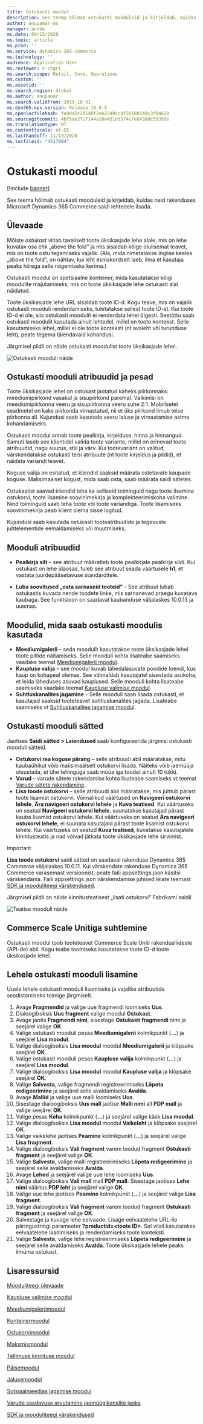 ```yaml
---
title: Ostukasti moodul
description: See teema hõlmab ostukasti mooduleid ja kirjeldab, kuidas neid rakenduses Microsoft Dynamics 365 Commerce saidi lehtedele lisada.
author: anupamar-ms
manager: annbe
ms.date: 09/15/2020
ms.topic: article
ms.prod: ''
ms.service: dynamics-365-commerce
ms.technology: ''
audience: Application User
ms.reviewer: v-chgri
ms.search.scope: Retail, Core, Operations
ms.custom: ''
ms.assetid: ''
ms.search.region: Global
ms.author: anupamar
ms.search.validFrom: 2019-10-31
ms.dyn365.ops.version: Release 10.0.5
ms.openlocfilehash: fa9d42c20540f2ee2240cc4f2b180140c3f9a628
ms.sourcegitcommit: 4bf5ae2f2f144a28e431ed574c7e8438dc5935de
ms.translationtype: HT
ms.contentlocale: et-EE
ms.lasthandoff: 11/13/2020
ms.locfileid: "4517084"
---
```

# <a name="buy-box-module"></a>Ostukasti moodul

[!include [banner](includes/banner.md)]

See teema hõlmab ostukasti mooduleid ja kirjeldab, kuidas neid rakenduses Microsoft Dynamics 365 Commerce saidi lehtedele lisada.

## <a name="overview"></a>Ülevaade

Mõiste *ostukast* viitab tavaliselt toote üksikasjade lehe alale, mis on lehe kuvatav osa ehk „above the fold” ja mis sisaldab kõige olulisemat teavet, mis on toote ostu tegemiseks vajalik. (Ala, mida nimetatakse inglise keeles „above the fold”, on nähtav, kui leht esmakordselt laeb, ilma et kasutaja peaks hiirega selle nägemiseks kerima.)

Ostukasti moodul on spetsiaalne konteiner, mida kasutatakse kõigi moodulite majutamiseks, mis on toote üksikasjade lehe ostukasti alal näidatud.

Toote üksikasjade lehe URL sisaldab toote ID-d. Kogu teave, mis on vajalik ostukasti mooduli renderdamiseks, tuletatakse sellest toote ID-st. Kui toote ID-d ei ole, siis ostukasti moodulit ei renderdata lehel õigesti. Seetõttu saab ostukasti moodulit kasutada ainult lehtedel, millel on toote kontekst. Selle kasutamiseks lehel, millel ei ole toote konteksti (nt avaleht või turunduse leht), peate tegema täiendavaid kohandusi.

Järgmisel pildil on näide ostukasti moodulist toote üksikasjade lehel.

![Ostukasti mooduli näide](./media/ecommerce-pdp-buybox.PNG)

## <a name="buy-box-module-properties-and-slots"></a>Ostukasti mooduli atribuudid ja pesad 

Toote üksikasjade lehel on ostukast jaotatud kaheks piirkonnaks: meediumipiirkond vasakul ja sisupiirkond paremal. Vaikimisi on meediumipiirkonna veeru ja sisupiirkonna veeru suhe 2:1. Mobiilsetel seadmetel on kaks piirkonda virnastatud, nii et üks piirkond ilmub teise piirkonna all. Kujundusi saab kasutada veeru laiuse ja virnastamise astme kohandamiseks.

Ostukasti moodul annab toote pealkirja, kirjelduse, hinna ja hinnangud. Samuti laseb see klientidel valida toote variante, millel on erinevad toote atribuudid, nagu suurus, stiil ja värv. Kui tootevariant on valitud, värskendatakse ostukasti teisi atribuute (nt toote kirjeldus ja pildid), et näidata variandi teavet. 

Koguse valija on esitatud, et kliendid saaksid määrata ostetavate kaupade koguse. Maksimaalset kogust, mida saab osta, saab määrata saidi sätetes.

Ostukastist saavad kliendid teha ka selliseid toiminguid nagu toote lisamine ostukorvi, toote lisamine soovinimekirja ja komplekteerimiskoha valimine. Neid toiminguid saab teha toote või toote variandiga. Toote lisamiseks soovinimekirja peab klient olema sisse logitud.

Kujundusi saab kasutada ostukasti tooteatribuutide ja tegevuste juhtelementide eemaldamiseks või muutmiseks. 

## <a name="module-properties"></a>Mooduli atribuudid

- **Pealkirja silt** – see atribuut määratleb toote pealkirjale pealkirja sildi. Kui ostukast on lehe ülaosas, tuleb see atribuut seada väärtusele **h1**, et vastata juurdepääsetavuse standarditele. 

- **Luba soovitused „osta sarnaseid tooteid”** - See atribuut lubab ostukastis kuvada nende toodete linke, mis sarnanevad praegu kuvatava kaubaga. See funktsioon on saadaval kaubanduse väljalaskes 10.0.13 ja uuemas.

## <a name="modules-that-can-be-used-in-a-buy-box-module"></a>Moodulid, mida saab ostukasti moodulis kasutada

- **Meediumigalerii** – seda moodulit kasutatakse toote üksikasjade lehel toote piltide näitamiseks. Selle mooduli kohta lisateabe saamiseks vaadake teemat [Meediumigalerii moodul](media-gallery-module.md).
- **Kaupluse valija** – see moodul kuvab lähedalasuvate poodide loendi, kus kaup on kohapeal olemas. See võimaldab kasutajatel sisestada asukoha, et leida läheduses asuvad kauplused. Selle mooduli kohta lisateabe saamiseks vaadake teemat [Kaupluse valimise moodul](store-selector.md).
- **Suhtluskanalites jagamine** - Selle mooduli saab lisada ostukasti, et kasutajad saaksid tooteteavet suhtluskanalites jagada. Lisateabe saamiseks vt [Suhtluskanalites jagamise moodul](social-share-module.md).

## <a name="buy-box-module-settings"></a>Ostukasti mooduli sätted

Jaotises **Saidi sätted \> Laiendused** saab konfigureerida järgmisi ostukasti mooduli sätteid.

- **Ostukorvi rea koguse piirang** – selle atribuudi abil määratakse, mitu kaubaühikut võib maksimaalselt ostukorvi lisada. Näiteks võib jaemüüja otsustada, et ühe tehinguga saab müüa iga toodet ainult 10 tükki.
- **Varud** – varude sätete rakendamise kohta lisateabe saamiseks vt teemat [Varude sätete rakendamine](inventory-settings.md).
- **Lisa toode ostukorvi** – selle atribuudi abil määratakse, mis juhtub pärast toote lisamist ostukorvi. Võimalikud väärtused on **Navigeeri ostukorvi lehele**, **Ära navigeeri ostukorvi lehele** ja **Kuva teatised**. Kui väärtuseks on seatud **Navigeeri ostukorvi lehele**, suunatakse kasutajad pärast kauba lisamist ostukorvi lehele. Kui väärtuseks on seatud **Ära navigeeri ostukorvi lehele**, ei suunata kasutajaid pärast toote lisamist ostukorvi lehele. Kui väärtuseks on seatud **Kuva teatised**, kuvatakse kasutajatele kinnitusteatis ja nad võivad jätkata toote üksikasjade lehe sirvimist. 

> [!IMPORTANT]
> **Lisa toode ostukorvi** saidi sätted on saadaval rakenduse Dynamics 365 Commerce väljalaskes 10.0.11. Kui värskendate rakenduse Dynamics 365 Commerce varasemast versioonist, peate faili appsettings.json käsitsi värskendama. Faili appsettings.json värskendamise juhised leiate teemast [SDK ja mooduliteegi värskendused](e-commerce-extensibility/sdk-updates.md#update-the-appsettingsjson-file). 

Järgmisel pildil on näide kinnitusteatisest „lisati ostukorvi” Fabrikami saidil.

![Teatise mooduli näide](./media/ecommerce-addtocart-notifications.PNG)

## <a name="commerce-scale-unit-interaction"></a>Commerce Scale Unitiga suhtlemine

Ostukasti moodul toob tooteteavet Commerce Scale Uniti rakendusliideste (API-de) abil. Kogu teabe toomiseks kasutatakse toote ID-d toote üksikasjade lehel.

## <a name="add-a-buy-box-module-to-a-page"></a>Lehele ostukasti mooduli lisamine

Uuele lehele ostukasti mooduli lisamiseks ja vajalike atribuutide seadistamiseks toimige järgmiselt.

1. Avage **Fragmendid** ja valige uue fragmendi loomiseks **Uus**.
1. Dialoogiboksis **Uus fragment** valige moodul **Ostukast**.
1. Avage jaotis **Fragmendi nimi**, sisestage **Ostukasti fragmendi** nimi ja seejärel valige **OK**.
1. Valige ostukasti mooduli pesas **Meediumigalerii** kolmikpunkt (**...**) ja seejärel **Lisa moodul**.
1. Valige dialoogiboksis **Lisa moodul** moodul **Meediumigalerii** ja klõpsake seejärel **OK**.
1. Valige ostukasti mooduli pesas **Kaupluse valija** kolmikpunkt (**...**) ja seejärel **Lisa moodul**.
1. Valige dialoogiboksis **Lisa moodul** moodul **Kaupluse valija** ja klõpsake seejärel **OK**.
1. Valige **Salvesta**, valige fragmendi registreerimiseks **Lõpeta redigeerimine** ja seejärel selle avaldamiseks **Avalda**.
1. Avage **Mallid** ja valige uue malli loomiseks **Uus**.
1. Sisestage dialoogiboksis **Uus mall** jaotise **Malli nimi** all **PDP mall** ja valige seejärel **OK**.
1. Valige pesas **Keha** kolmikpunkt (**…**) ja seejärel valige käsk **Lisa moodul**.
1. Valige dialoogiboksis **Lisa moodul** moodul **Vaikeleht** ja klõpsake seejärel **OK**.
1. Valige vaikelehe jaotises **Peamine** kolmikpunkt (**...**) ja seejärel valige **Lisa fragment**.
1. Valige dialoogiboksis **Vali fragment** varem loodud fragment **Ostukasti fragment** ja seejärel valige **OK**.
1. Valige **Salvesta**, valige malli registreerimiseks **Lõpeta redigeerimine** ja seejärel selle avaldamiseks **Avalda**.
1. Avage **Lehed** ja seejärel valige uue lehe loomiseks **Uus**.
1. Valige dialoogiboksis **Vali mall** mall **PDP mall**. Sisestage jaotises **Lehe nimi** väärtus **PDP leht** ja seejärel valige **OK**.
1. Valige uue lehe jaotises **Peamine** kolmikpunkt (**...**) ja seejärel valige **Lisa fragment**.
1. Valige dialoogiboksis **Vali fragment** varem loodud fragment **Ostukasti fragment** ja seejärel valige **OK**.
1. Salvestage ja kuvage lehe eelvaade. Lisage eelvaatelehe URL-ile päringustringi parameeter **?productid=&lt;toote ID&gt;**. Sel viisil kasutatakse eelvaatelehe laadimiseks ja renderdamiseks toote konteksti.
1. Valige **Salvesta**, valige lehe registreerimiseks **Lõpeta redigeerimine** ja seejärel selle avaldamiseks **Avalda**. Toote üksikasjade lehele peaks ilmuma ostukast.

## <a name="additional-resources"></a>Lisaressursid

[Mooduliteegi ülevaade](starter-kit-overview.md)

[Kaupluse valimise moodul](store-selector.md)

[Meediumigaleriimoodul](media-gallery-module.md)

[Konteinermoodul](add-container-module.md)

[Ostukorvimoodul](add-cart-module.md)

[Maksmismoodul](add-checkout-module.md)

[Tellimuse kinnituse moodul](order-confirmation-module.md)

[Päisemoodul](author-header-module.md)

[Jalusemoodul](author-footer-module.md)

[Sotsiaalmeedias jagamise moodul](social-share-module.md)

[Varude saadavuse arvutamine jaemüügikanalite jaoks](calculated-inventory-retail-channels.md)

[SDK ja mooduliteegi värskendused](e-commerce-extensibility/sdk-updates.md)
